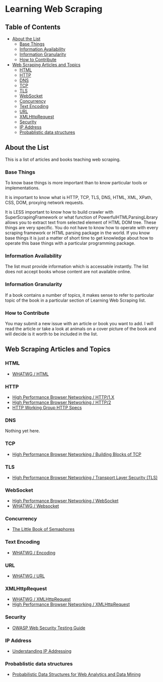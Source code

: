 # Learning Web Scraping

## Table of Contents

- [About the List](#about-the-list)
  - [Base Things](#base-things)
  - [Information Availability](#information-availability)
  - [Information Granularity](#information-granularity)
  - [How to Contribute](#how-to-contribute)
- [Web Scraping Articles and Topics](#web-scraping-articles-and-topics)
  - [HTML](#html)
  - [HTTP](#http)
  - [DNS](#dns)
  - [TCP](#tcp)
  - [TLS](#tls)
  - [WebSocket](#websocket)
  - [Concurrency](#concurrency)
  - [Text Encoding](#text-encoding)
  - [URL](#url)
  - [XMLHttpRequest](#xmlhttprequest)
  - [Security](#security)
  - [IP Address](#ip-address)
  - [Probablistic data structures](#probablistic-data-structures)

## About the List

This is a list of articles and books teaching web scraping.

### Base Things

To know base things is more important than to know particular tools or implementations.

It is important to know what is HTTP, TCP, TLS, DNS, HTML, XML, XPath, CSS, DOM, proxying network requests.

It is LESS important to know how to build crawler with SuperScrapingFramework or what function of PowerfulHTMLParsingLibrary allows you to extract text from selected element of HTML DOM tree. These things are very specific. You do not have to know how to operate with every scraping framework or HTML parsing package in the world. If you know base things it is just a matter of short time to get knowledge about how to operate this base things with a particular programming package.

### Information Availability

The list must provide information which is accessable instantly. The list does not accept books whose content are not available online.

### Information Granularity

If a book contains a number of topics, it makes sense to refer to particular topic of the book in a particular section of Learning Web Scraping list.

### How to Contribute

You may submit a new issue with an article or book you want to add. I will read the article or take a look at animals on a cover picture of the book and will decide is it worth to be included in the list.

## Web Scraping Articles and Topics

### HTML

- [WHATWG / HTML](https://html.spec.whatwg.org/multipage/)

### HTTP

- [High Performance Browser Networking / HTTP/1.X](https://hpbn.co/http1x/)
- [High Performance Browser Networking / HTTP/2](https://hpbn.co/http2/)
- [HTTP Working Group HTTP Specs](https://httpwg.org/specs/)

### DNS

Nothing yet here.

### TCP

- [High Performance Browser Networking / Building Blocks of TCP](https://hpbn.co/building-blocks-of-tcp/)

### TLS

- [High Performance Browser Networking / Transport Layer Security (TLS)](https://hpbn.co/transport-layer-security-tls/)

### WebSocket

- [High Performance Browser Networking / WebSocket](https://hpbn.co/websocket/)
- [WHATWG / Websocket](https://websockets.spec.whatwg.org/)

### Concurrency

- [The Little Book of Semaphores](https://greenteapress.com/wp/semaphores/)

### Text Encoding

- [WHATWG / Encoding](https://encoding.spec.whatwg.org/)

### URL

- [WHATWG / URL](https://url.spec.whatwg.org/)

### XMLHttpRequest

- [WHATWG / XMLHttpRequest](https://xhr.spec.whatwg.org/)
- [High Performance Browser Networking / XMLHttpRequest](https://hpbn.co/xmlhttprequest/)

### Security

- [OWASP Web Security Testing Guide](https://owasp.org/www-project-web-security-testing-guide/latest/)

### IP Address

- [Understanding IP Addressing](http://pages.di.unipi.it/ricci/501302.pdf)

### Probablistic data structures

- [Probabilistic Data Structures for Web Analytics and Data Mining](https://dirtysalt.github.io/html/probabilistic-data-structures-for-web-analytics-and-data-mining.html)
